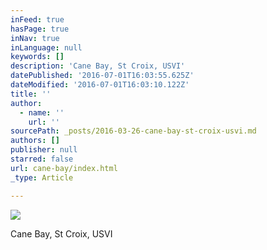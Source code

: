 ```yaml
---
inFeed: true
hasPage: true
inNav: true
inLanguage: null
keywords: []
description: 'Cane Bay, St Croix, USVI'
datePublished: '2016-07-01T16:03:55.625Z'
dateModified: '2016-07-01T16:03:10.122Z'
title: ''
author:
  - name: ''
    url: ''
sourcePath: _posts/2016-03-26-cane-bay-st-croix-usvi.md
authors: []
publisher: null
starred: false
url: cane-bay/index.html
_type: Article

---
```

![](https://s3-us-west-2.amazonaws.com/the-grid-img/p/19cd7adcd51189ceda78f27ff969657cf0ccae8b.jpg)

Cane Bay, St Croix, USVI